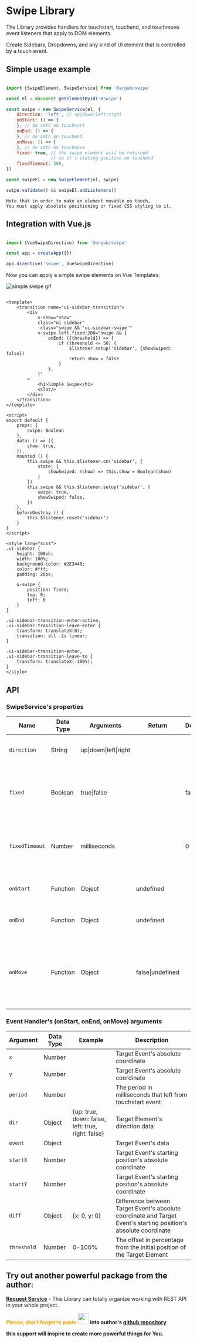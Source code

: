 # Swipe Library

The Library provides handlers for touchstart, touchend, and touchmove event listeners that apply to DOM elements.

Create Sidebars, Dropdowns, and any kind of UI element that is controlled by a touch event.

## Simple usage example

```javascript

import {SwipeElement, SwipeService} from '@argab/swipe'

const el = document.getElementById('#swipe')

const swipe = new SwipeService(el, {
    direction: 'left', // up|down|left|right
    onStart: () => {
    }, // do smth on touchsart
    onEnd: () => {
    }, // do smth on touchend
    onMove: () => {
    }, // do smth on touchmove
    fixed: true, // the swipe element will be returned 
                 // to it`s stating position on touchend
    fixedTimeout: 200,
})

const swipeEl = new SwipeElement(el, swipe)

swipe.validate() && swipeEl.addListeners()

```

```
Note that in order to make an element movable on touch,
You must apply absolute positioning or fixed CSS styling to it.
```

## Integration with Vue.js

```javascript

import {VueSwipeDirective} from '@argab/swipe'

const app = createApp({})

app.directive('swipe', VueSwipeDirective)

```

Now you can apply a simple swipe elements on Vue Templates:


![simple swipe gif](simple-swipe.gif)


```vue

<template>
    <transition name="ui-sidebar-transition">
        <div
            v-show="show"
            class="ui-sidebar"
            :class="swipe && 'ui-sidebar-swipe'"
            v-swipe.left.fixed:200="swipe && {
                onEnd: ({threshold}) => {
                    if (threshold <= 50) {
                        $listener.setup('sidebar', {showSwiped: false})
                        return show = false
                    }
                },
            }"
        >
            <h1>Simple Swipe</h1>
            <slot/>
        </div>
    </transition>
</template>

<script>
export default {
    props: {
        swipe: Boolean
    },
    data: () => ({
        show: true,
    }),
    mounted () {
        this.swipe && this.$listener.on('sidebar', {
            state: {
                showSwiped: (show) => this.show = Boolean(show)
            }
        })
        this.swipe && this.$listener.setup('sidebar', {
            swipe: true,
            showSwiped: false,
        })
    },
    beforeDestroy () {
        this.$listener.reset('sidebar')
    }
}
</script>

<style lang="scss">
.ui-sidebar {
    height: 100vh;
    width: 100%;
    background-color: #2E3440;
    color: #fff;
    padding: 20px;

    &-swipe {
        position: fixed;
        top: 0;
        left: 0
    }
}

.ui-sidebar-transition-enter-active,
.ui-sidebar-transition-leave-enter {
    transform: translateX(0);
    transition: all .2s linear;
}

.ui-sidebar-transition-enter,
.ui-sidebar-transition-leave-to {
    transform: translateX(-100%);
}
</style>
```

## API

### SwipeService's properties

| Name           | Data Type | Arguments                         | Return               | Default | Description                                                                             |
|----------------|-----------|-----------------------------------|----------------------|---------|-----------------------------------------------------------------------------------------|
| `direction`    | String    | up&#124;down&#124;left&#124;right |                      |         | Target Element's moving direction                                                       |
| `fixed`        | Boolean   | true&#124;false                   |                      | false   | Target Element will be returned to it's stating position on touchend                    |
| `fixedTimeout` | Number    | milliseconds                      |                      | 0       | Timeout before Target Element returned to it's stating position                         |
| `onStart`      | Function  | Object                            | undefined            |         | On touchstart event handler                                                             |
| `onEnd`        | Function  | Object                            | undefined            |         | On touchend event handler                                                               |
| `onMove`       | Function  | Object                            | false&#124;undefined |         | On touchmove event handler. `Returning FALSE forces embedded handler to stop execution` |

### Event Handler's (onStart, onEnd, onMove) arguments

| Argument       | Data Type | Example                                           | Description                                                                                                      |
|----------------|-----------|---------------------------------------------------|------------------------------------------------------------------------------------------------------------------|
| `x`            | Number    |                                                   | Target Event's absolute coordinate                                                                               |
| `y`            | Number    |                                                   | Target Event's absolute coordinate                                                                               |
| `period`       | Number    |                                                   | The period in milliseconds that left from touchstart event                                                       |
| `dir`          | Object    | {up: true, down: false, left: true, right: false} | Target Element's direction data                                                                                  |
| `event`        | Object    |                                                   | Target Event's data                                                                                              |
| `startX`       | Number    |                                                   | Target Event's starting position's absolute coordinate                                                           |
| `startY`       | Number    |                                                   | Target Event's starting position's absolute coordinate                                                           |
| `diff`         | Object    | {x: 0, y: 0}                                      | Difference between Target Event's absolute coordinate and Target Event's starting position's absolute coordinate |
| `threshold`    | Number    | 0-100%                                            | The offset in percentage from the initial position of the Target Element                                         |




## Try out another powerful package from the author:

**[Request Service](https://www.npmjs.com/package/@argab/request-service)** - This Library can totally organize working with REST API in your whole project.

**<font color=orange>Please, don't forget to paste </font><img src="md-thumbs-up.svg" style="margin-bottom:-5px" width="30" height="30"> into author's [github repository](https://github.com/argab)**

**this support will inspire to create more powerful things for You.**


